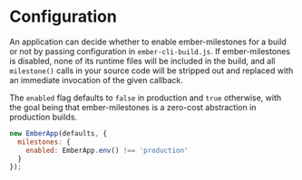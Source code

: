 # Configuration

An application can decide whether to enable ember-milestones for a build or not by passing configuration in `ember-cli-build.js`.
If ember-milestones is disabled, none of its runtime files will be included in the build, and all `milestone()` calls in your source code will be stripped out and replaced with an immediate invocation of the given callback.

The `enabled` flag defaults to `false` in production and `true` otherwise, with the goal being that ember-milestones is a zero-cost abstraction in production builds.

```js
new EmberApp(defaults, {
  milestones: {
    enabled: EmberApp.env() !== 'production'
  }
});
```
